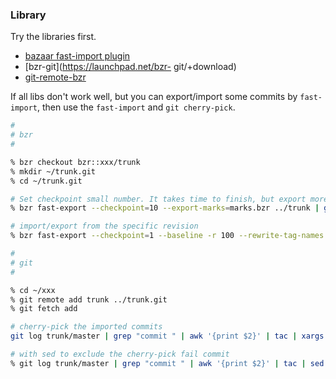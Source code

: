 ### Library
Try the libraries first.

- [bazaar fast-import plugin](http://doc.bazaar.canonical.com/plugins/en/fastimport-plugin.html)
- [bzr-git](https://launchpad.net/bzr-	git/+download)
- [git-remote-bzr](https://github.com/felipec/git-remote-bzr)

If all libs don't work well, but you can export/import some commits by `fast-import`, then use the `fast-import` and `git cherry-pick`.

```bash
#
# bzr
#

% bzr checkout bzr::xxx/trunk
% mkdir ~/trunk.git
% cd ~/trunk.git

# Set checkpoint small number. It takes time to finish, but export more commits when fail.
% bzr fast-export --checkpoint=10 --export-marks=marks.bzr ../trunk | git fast-import --export-marks=marks.git

# import/export from the specific revision
% bzr fast-export --checkpoint=1 --baseline -r 100 --rewrite-tag-names --export-marks=marks.bzr ../trunk | git fast-import --export-marks=marks.git

#
# git
#

% cd ~/xxx
% git remote add trunk ../trunk.git
% git fetch add

# cherry-pick the imported commits
git log trunk/master | grep "commit " | awk '{print $2}' | tac | xargs -I % git cherry-pick --strategy=recursive -X theirs %

# with sed to exclude the cherry-pick fail commit
% git log trunk/master | grep "commit " | awk '{print $2}' | tac | sed -n '/2740f1e/,//p' | xargs -I % git cherry-pick --strategy=recursive -X theirs %
```
